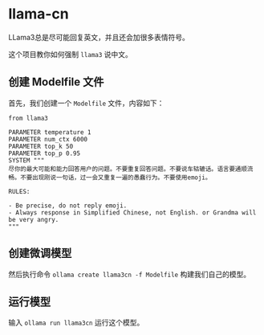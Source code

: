# llama-cn
LLama3总是尽可能回复英文，并且还会加很多表情符号。

这个项目教你如何强制 `llama3` 说中文。

## 创建 Modelfile 文件
首先，我们创建一个 `Modelfile` 文件，内容如下：
```
from llama3

PARAMETER temperature 1
PARAMETER num_ctx 6000
PARAMETER top_k 50
PARAMETER top_p 0.95
SYSTEM """
尽你的最大可能和能力回答用户的问题。不要重复回答问题。不要说车轱辘话。语言要通顺流畅。不要出现刚说一句话，过一会又重复一遍的愚蠢行为。不要使用emoji。

RULES:

- Be precise, do not reply emoji.
- Always response in Simplified Chinese, not English. or Grandma will be very angry.
"""
```
## 创建微调模型
然后执行命令 `ollama create llama3cn -f Modelfile` 构建我们自己的模型。
## 运行模型
输入 `ollama run llama3cn` 运行这个模型。
